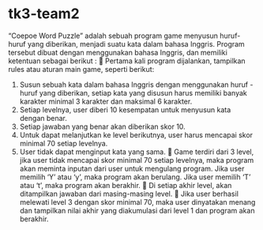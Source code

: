 # tk3-team2

“Coepoe Word Puzzle” adalah sebuah program game menyusun huruf-huruf yang diberikan, menjadi suatu kata dalam bahasa Inggris. Program tersebut dibuat dengan menggunakan bahasa Inggris, dan memiliki ketentuan sebagai berikut :
	Pertama kali program dijalankan, tampilkan rules atau aturan main game, seperti berikut:
1.	Susun sebuah kata dalam bahasa Inggris dengan menggunakan huruf - huruf yang diberikan, setiap kata yang disusun harus memiliki banyak karakter minimal 3 karakter dan maksimal 6 karakter.
2.	Setiap levelnya, user diberi 10 kesempatan untuk menyusun kata dengan benar.
3.	Setiap jawaban yang benar akan diberikan skor 10.
4.	Untuk dapat melanjutkan ke level berikutnya, user harus mencapai skor minimal 70 setiap levelnya.
5.	User tidak dapat menginput kata yang sama.
	Game terdiri dari 3 level, jika user tidak mencapai skor minimal 70 setiap levelnya, maka program akan meminta inputan dari user untuk mengulang program. Jika user memilih ‘Y’ atau ‘y’, maka program akan berulang. Jika user memilih ‘T’ atau ‘t’, maka program akan berakhir.
	Di setiap akhir level, akan ditampilkan jawaban dari masing-masing level.
	Jika user berhasil melewati level 3 dengan skor minimal 70, maka user dinyatakan menang dan tampilkan nilai akhir yang diakumulasi dari level 1 dan program akan berakhir.


